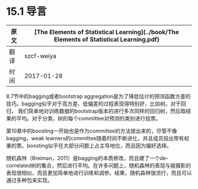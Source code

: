 # 15.1 导言

| 原文   | [The Elements of Statistical Learning](../book/The Elements of Statistical Learning.pdf) |
| ---- | ---------------------------------------- |
| 翻译   | szcf-weiya                               |
| 时间   | 2017-01-28                               |

8.7节中的bagging或者bootstrap aggregation是为了降低估计的预测函数方差的技巧。bagging似乎对于高方差、低偏差的过程表现得特别好，比如树。对于回归， 我们简单地对训练数据的bootstrap版本的进行多次同样的回归树，然后取结果的平均。对于分类，树的每个committee对预测的类别进行投票。

第10章中的boosting一开始也是作为committee的方法提出来的，尽管不像bagging，weak learners的committee随着时间不断进化，并且成员投出带有权重的票。boosting似乎在大部分问题上占主导地位，而且因为偏好选择。

随机森林（Breiman，2011）是bagging的本质修改，而且建了一个de-correlated树的集合，然后进行平均。在许多问题上，随机森林的表现与报摄影的表现很相似，而且更加简单地进行训练和调参。结果，随机森林很流行，而且可以通过多种包来实现。